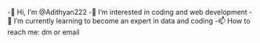 
-👋 Hi, I’m @Adithyan222
-👀 I’m interested in coding and web development
-🌱 I’m currently learning to become an expert in data and coding
-📫 How to reach me: dm or email
